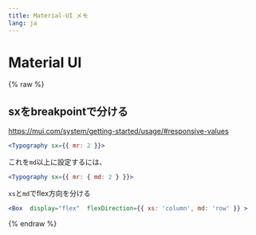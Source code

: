 ```yaml
---
title: Material-UI メモ
lang: ja
---
```



# Material UI

{% raw %}
## sxをbreakpointで分ける
https://mui.com/system/getting-started/usage/#responsive-values

```jsx
<Typography sx={{ mr: 2 }}>
```
これを`md`以上に設定するには、

```jsx
<Typography sx={{ mr: { md: 2 } }}>
```

`xs`と`md`でflex方向を分ける

```jsx
<Box  display="flex"  flexDirection={{ xs: 'column', md: 'row' }} >
```
{% endraw %}



